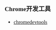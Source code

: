 <span  style="font-family: Simsun,serif; font-size: 17px; ">

### Chrome开发工具

- [chromedevtools](https://www.w3cschool.cn/chromedevtools/jdw41odt.html)

</span>